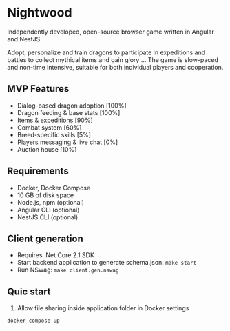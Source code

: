 # Nightwood
Independently developed, open-source browser game written in Angular and NestJS.

Adopt, personalize and train dragons to participate in expeditions and battles to collect mythical items and gain glory ...
The game is slow-paced and non-time intensive, suitable for both individual players and cooperation.

## MVP Features
 - Dialog-based dragon adoption [100%]
 - Dragon feeding & base stats [100%]
 - Items & expeditions [90%]
 - Combat system [60%]
 - Breed-specific skills [5%]
 - Players messaging & live chat [0%]
 - Auction house [10%]

## Requirements
 - Docker, Docker Compose
 - 10 GB of disk space
 - Node.js, npm (optional)
 - Angular CLI (optional)
 - NestJS CLI (optional)

 ## Client generation
 - Requires .Net Core 2.1 SDK
 - Start backend application to generate schema.json: `make start`
 - Run NSwag: `make client.gen.nswag`

## Quic start
1. Allow file sharing inside application folder in Docker settings
```sh 
docker-compose up
```
